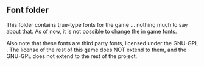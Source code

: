 Font folder
-------------
This folder contains true-type fonts for the game ... nothing much to say about that. As of now, it is not possible to change the in game fonts.

Also note that these fonts are third party fonts, licensed under the GNU-GPL .  The license of the rest of this game does NOT extend to them, and the GNU-GPL does not extend to the rest of the project.
